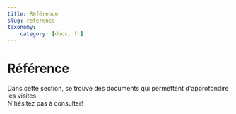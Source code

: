 ```yaml
---
title: Référence
slug: reference
taxonomy:
    category: [docs, fr]
---
```


# Référence

Dans cette section, se trouve des documents qui permettent d'approfondire les visites.  
N'hésitez pas à consulter!